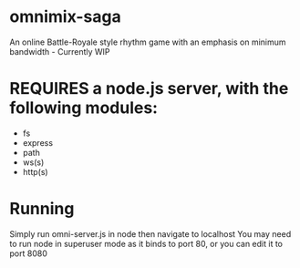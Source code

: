 # omnimix-saga
An online Battle-Royale style rhythm game with an emphasis on minimum bandwidth - Currently WIP


# REQUIRES a node.js server, with the following modules:
* fs
* express
* path
* ws(s)
* http(s)

# Running
Simply run omni-server.js in node then navigate to localhost
You may need to run node in superuser mode as it binds to port 80, or you can edit it to port 8080
